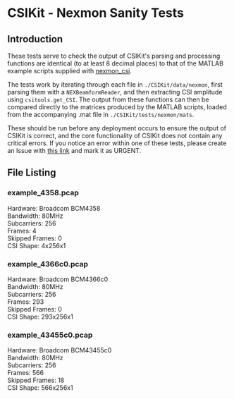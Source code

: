 # CSIKit - Nexmon Sanity Tests

## Introduction

These tests serve to check the output of CSIKit's parsing and processing functions are identical (to at least 8 decimal places) to that of the MATLAB example scripts supplied with [nexmon_csi](https://github.com/seemoo-lab/nexmon_csi/tree/master/utils/matlab).

The tests work by iterating through each file in `./CSIKit/data/nexmon`, first parsing them with a `NEXBeamformReader`, and then extracting CSI amplitude using `csitools.get_CSI`. The output from these functions can then be compared directly to the matrices produced by the MATLAB scripts, loaded from the accompanying .mat file in `./CSIKit/tests/nexmon/mats`.

These should be run before any deployment occurs to ensure the output of CSIKit is correct, and the core functionality of CSIKit does not contain any critical errors. If you notice an error within one of these tests, please create an Issue with [this link](https://github.com/Gi-z/CSIKit/issues/new) and mark it as URGENT.

## File Listing

### example_4358.pcap
Hardware: Broadcom BCM4358\
Bandwidth: 80MHz\
Subcarriers: 256\
Frames: 4\
Skipped Frames: 0\
CSI Shape: 4x256x1

### example_4366c0.pcap
Hardware: Broadcom BCM4366c0\
Bandwidth: 80MHz\
Subcarriers: 256\
Frames: 293\
Skipped Frames: 0\
CSI Shape: 293x256x1

### example_43455c0.pcap
Hardware: Broadcom BCM43455c0\
Bandwidth: 80MHz\
Subcarriers: 256\
Frames: 566\
Skipped Frames: 18\
CSI Shape: 566x256x1
